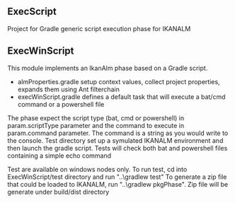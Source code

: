 ## ExecScript

Project for Gradle generic script execution phase for IKANALM

## ExecWinScript

  This module implements an IkanAlm phase based on a Gradle script.
  - almProperties.gradle setup context values, collect project properties, expands them using Ant filterchain
  - execWinScript.gradle defines a default task that will execute a bat/cmd command or a powershell file
  
The phase expect the script type (bat, cmd or powershell) in param.scriptType parameter and the command to execute in param.command parameter.
  The command is a string as you would write to the console.
  Test directory set up a symulated IKANALM environment and then launch the gradle script.
  Tests will check both bat and powershell files containing a simple echo command

Test are available on windows nodes only.
To run test, cd into ExecWinScript/test directory and run "..\gradlew test"
To generate a zip file that could be loaded to IKANALM, run "..\gradlew pkgPhase". Zip file will be generate under build/dist directory
    

  
